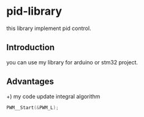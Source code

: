# pid-library
this library implement pid control.
## Introduction
you can use my library for arduino or stm32 project.
## Advantages
+) my code update integral algorithm 
  ```C
  PWM__Start(&PWM_L);
  ```


